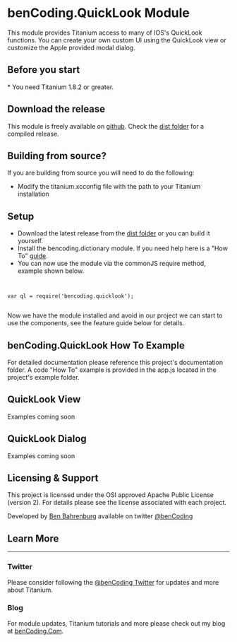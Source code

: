 <h1>benCoding.QuickLook Module</h1>

This module provides Titanium access to many of IOS's QuickLook functions.  You can create your own custom UI using the QuickLook view or customize the Apple provided modal dialog.

<h2>Before you start</h2>
* You need Titanium 1.8.2 or greater. 

<h2>Download the release</h2>

This module is freely available on [github](https://github.com/benbahrenburg/benCoding.QuickLook/). Check the [dist folder](https://github.com/benbahrenburg/benCoding.QuickLook/tree/master/dist) for a compiled release.

<h2>Building from source?</h2>

If you are building from source you will need to do the following:
* Modify the titanium.xcconfig file with the path to your Titanium installation

<h2>Setup</h2>

* Download the latest release from the [dist folder](https://github.com/benbahrenburg/benCoding.QuickLook/tree/master/dist)  or you can build it yourself.
* Install the bencoding.dictionary module. If you need help here is a "How To" [guide](https://wiki.appcelerator.org/display/guides/Configuring+Apps+to+Use+Modules). 
* You can now use the module via the commonJS require method, example shown below.

<pre><code>

var ql = require('bencoding.quicklook');

</code></pre>

Now we have the module installed and avoid in our project we can start to use the components, see the feature guide below for details.

<h2>benCoding.QuickLook How To Example</h2>

For detailed documentation please reference this project's documentation folder.
A code "How To" example is provided in the app.js located in the project's example folder.

<h2>QuickLook View</h2>
Examples coming soon

<h2>QuickLook Dialog</h2>
Examples coming soon

<h2>Licensing & Support</h2>

This project is licensed under the OSI approved Apache Public License (version 2). For details please see the license associated with each project.

Developed by [Ben Bahrenburg](http://bahrenburgs.com) available on twitter [@benCoding](http://twitter.com/benCoding)

<h2>Learn More</h2>
<hr />
<h3>Twitter</h3>

Please consider following the [@benCoding Twitter](http://www.twitter.com/benCoding) for updates 
and more about Titanium.

<h3>Blog</h3>

For module updates, Titanium tutorials and more please check out my blog at [benCoding.Com](http://benCoding.com). 
